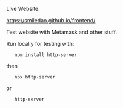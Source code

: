 Live Website: 

https://smiledao.github.io/frontend/

Test website with Metamask and other stuff.

Run locally for testing with:

       npm install http-server
then

       npx http-server
or

       http-server
